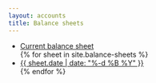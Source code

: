 ```yaml
---
layout: accounts
title: Balance sheets
---
```


<ul>
  <li><a href="{{ site.url }}/accounts/summary-of-accounts.html">Current balance sheet</a></li>
  {% for sheet in site.balance-sheets %}
    <li><a href="{{ sheet.url }}">{{ sheet.date | date: "%-d %B %Y" }}</a></li>
  {% endfor %}
</ul>
